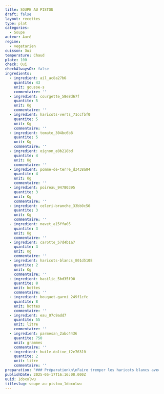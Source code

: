 ```yaml
---
title: SOUPE AU PISTOU
draft: false
layout: recettes
type: plat
categories:
  - Soupe
auteur: Auré
regime:
  - vegetarien
cuisson: Oui
temperature: Chaud
plate: 100
check: Oui
checkAlwaysOk: false
ingredients:
  - ingredient: ail_ac8a27b6
    quantite: 43
    unit: gousse·s
    commentaire: ''
  - ingredient: courgette_58e8d67f
    quantite: 5
    unit: Kg
    commentaire: ''
  - ingredient: haricots-verts_71ccfbf0
    quantite: 5
    unit: Kg
    commentaire: ''
  - ingredient: tomate_304bc6b8
    quantite: 5
    unit: Kg
    commentaire: ''
  - ingredient: oignon_e8b218bd
    quantite: 4
    unit: Kg
    commentaire: ''
  - ingredient: pomme-de-terre_d3438a04
    quantite: 4
    unit: Kg
    commentaire: ''
  - ingredient: poireau_94780395
    quantite: 3
    unit: Kg
    commentaire: ''
  - ingredient: celeri-branche_33bb0c56
    quantite: 3
    unit: Kg
    commentaire: ''
  - ingredient: navet_a15ffa05
    quantite: 3
    unit: Kg
    commentaire: ''
  - ingredient: carotte_57d4b1a7
    quantite: 3
    unit: Kg
    commentaire: ''
  - ingredient: haricots-blancs_801d5108
    quantite: 2
    unit: Kg
    commentaire: ''
  - ingredient: basilic_5bd35f90
    quantite: 8
    unit: bottes
    commentaire: ''
  - ingredient: bouquet-garni_249f1cfc
    quantite: 8
    unit: bottes
    commentaire: ''
  - ingredient: eau_07c9add7
    quantite: 55
    unit: litre
    commentaire: ''
  - ingredient: parmesan_2abc4436
    quantite: 750
    unit: grammes
    commentaire: ''
  - ingredient: huile-dolive_f2e76310
    quantite: 2
    unit: litre
    commentaire: ''
preparation: "### Préparation\n\nFaire tremper les haricots blancs avec du bica. au moins un jour avant\n\nPréparer un pistou au mortier ou au mixeur, en pilant l’ail, le basilic, le parmesan et l’huile d’olive (un quart de ce qu'il y a de prévu).\n\nNe pas oublier les végans,\_réserver une vingtaine de c.à.s\_ de pistou sans parmesan.\n\nRéserver.\n\nCouper tous les légumes en petits morceaux.\n\nDans une très grande casserole, mettre l’oignon et l’ail haché à suer à l'huile d'olive avec les\_bouquets garnis. Sel, poivre.\n\nEnsuite, ajouter\_les poireaux, les carottes, le vert de céleri, les haricots blancs bien rincés\_et les navets et saler.\n\nRemplir\_d’eau.\n\nLaisser cuire environ 20 à 30 minutes.\n\nLà,\_ajouter les pommes de terre et les\_tomates, laisser cuire cinq à dix minutes.\n\nPuis ajouter les haricots verts décongelés et remettre à cuire cinq à dix minutes.\n\nEnfin, ajouter la courgette et\_remettre à cuire cinq à dix minutes.\n\nRectifier l’assaisonnement.\n\nAu service, rajouter dans le bol une belle cuillère à soupe de pistou et un filet d’huile d’olive\n\n\\"
publishDate: 2025-06-17T16:16:00.000Z
uuid: 1doxolwu
titleslug: soupe-au-pistou_1doxolwu
---
```


